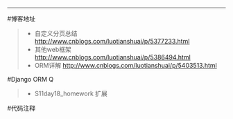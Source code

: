 ------
#博客地址
> * 自定义分页总结 http://www.cnblogs.com/luotianshuai/p/5377233.html
> * 其他web框架 http://www.cnblogs.com/luotianshuai/p/5386494.html
> * ORM详解 http://www.cnblogs.com/luotianshuai/p/5403513.html

#Django ORM Q
> * S11day18_homework 扩展

#代码注释

